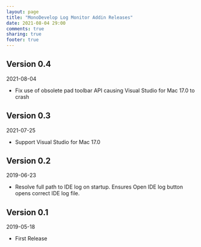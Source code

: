 ```yaml
---
layout: page
title: "MonoDevelop Log Monitor Addin Releases"
date: 2021-08-04 29:00
comments: true
sharing: true
footer: true
---
```


## Version 0.4

2021-08-04

 * Fix use of obsolete pad toolbar API causing Visual Studio for Mac 17.0 to crash

## Version 0.3

2021-07-25

 * Support Visual Studio for Mac 17.0

## Version 0.2

2019-06-23

 * Resolve full path to IDE log on startup. Ensures Open IDE log button opens correct IDE log file.

## Version 0.1

2019-05-18

 * First Release
 
